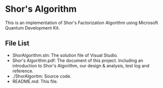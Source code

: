 # Shor's Algorithm

This is an implementation of Shor's Factorization Algorithm using Microsoft Quantum Development Kit.

## File List
* ShorAlgorithm.sln: The solution file of Visual Studio.
* Shor's Algorithm.pdf: The document of this project. Including an introduction to Shor's Algorithm, our design & analysis, test log and reference.
* ./ShorAlgoritm: Source code.
* README.md: This file.